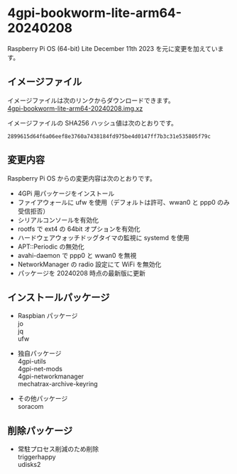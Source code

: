 # 4gpi-bookworm-lite-arm64-20240208
Raspberry Pi OS (64-bit) Lite December 11th 2023 を元に変更を加えています。

## イメージファイル
イメージファイルは次のリンクからダウンロードできます。  
[4gpi-bookworm-lite-arm64-20240208.img.xz](https://mechatrax.com/data/4gpi/4gpi-bookworm-lite-arm64-20240208.img.xz)  

イメージファイルの SHA256 ハッシュ値は次のとおりです。
```
2899615d64f6a06eef8e3760a7438184fd975be4d0147ff7b3c31e535805f79c
```

## 変更内容
Raspberry Pi OS からの変更内容は次のとおりです。
  * 4GPi 用パッケージをインストール
  * ファイアウォールに ufw を使用（デフォルトは許可、wwan0 と ppp0 のみ受信拒否）
  * シリアルコンソールを有効化
  * rootfs で ext4 の 64bit オプションを有効化
  * ハードウェアウォッチドッグタイマの監視に systemd を使用
  * APT::Periodic の無効化
  * avahi-daemon で ppp0 と wwan0 を無視
  * NetworkManager の radio 設定にて WiFi を無効化
  * パッケージを 20240208 時点の最新版に更新

## インストールパッケージ
  * Raspbian パッケージ  
    jo  
    jq  
    ufw

  * 独自パッケージ  
    4gpi-utils  
    4gpi-net-mods  
    4gpi-networkmanager  
    mechatrax-archive-keyring

  * その他パッケージ  
    soracom

## 削除パッケージ  
  * 常駐プロセス削減のため削除  
    triggerhappy  
    udisks2

